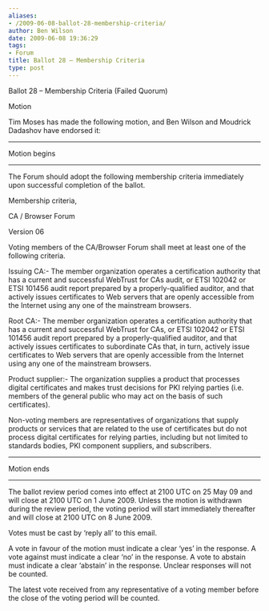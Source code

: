 ```yaml
---
aliases:
- /2009-06-08-ballot-28-membership-criteria/
author: Ben Wilson
date: 2009-06-08 19:36:29
tags:
- Forum
title: Ballot 28 – Membership Criteria
type: post
---
```


Ballot 28 – Membership Criteria (Failed Quorum)

Motion

Tim Moses has made the following motion, and Ben Wilson and Moudrick Dadashov have endorsed it:

______________________________________________________________________

Motion begins

______________________________________________________________________

The Forum should adopt the following membership criteria immediately upon successful completion of the ballot.

Membership criteria,

CA / Browser Forum

Version 06

Voting members of the CA/Browser Forum shall meet at least one of the following criteria.

Issuing CA:- The member organization operates a certification authority that has a current and successful WebTrust for CAs audit, or ETSI 102042 or ETSI 101456 audit report prepared by a properly-qualified auditor, and that actively issues certificates to Web servers that are openly accessible from the Internet using any one of the mainstream browsers.

Root CA:- The member organization operates a certification authority that has a current and successful WebTrust for CAs, or ETSI 102042 or ETSI 101456 audit report prepared by a properly-qualified auditor, and that actively issues certificates to subordinate CAs that, in turn, actively issue certificates to Web servers that are openly accessible from the Internet using any one of the mainstream browsers.

Product supplier:- The organization supplies a product that processes digital certificates and makes trust decisions for PKI relying parties (i.e. members of the general public who may act on the basis of such certificates).

Non-voting members are representatives of organizations that supply products or services that are related to the use of certificates but do not process digital certificates for relying parties, including but not limited to standards bodies, PKI component suppliers, and subscribers.

______________________________________________________________________

Motion ends

______________________________________________________________________

The ballot review period comes into effect at 2100 UTC on 25 May 09 and will close at 2100 UTC on 1 June 2009. Unless the motion is withdrawn during the review period, the voting period will start immediately thereafter and will close at 2100 UTC on 8 June 2009.

Votes must be cast by ‘reply all’ to this email.

A vote in favour of the motion must indicate a clear ‘yes’ in the response. A vote against must indicate a clear ‘no’ in the response. A vote to abstain must indicate a clear ‘abstain’ in the response. Unclear responses will not be counted.

The latest vote received from any representative of a voting member before the close of the voting period will be counted.